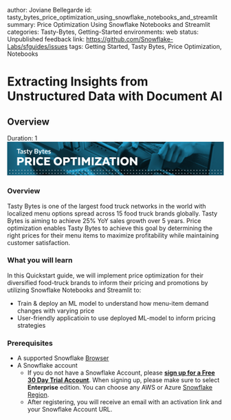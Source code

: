 author: Joviane Bellegarde
id: tasty_bytes_price_optimization_using_snowflake_notebooks_and_streamlit
summary: Price Optimization Using Snowflake Notebooks and Streamlit
categories: Tasty-Bytes, Getting-Started
environments: web
status: Unpublished
feedback link: https://github.com/Snowflake-Labs/sfguides/issues
tags: Getting Started, Tasty Bytes, Price Optimization, Notebooks

# Extracting Insights from Unstructured Data with Document AI
<!-- ------------------------ -->

## Overview
Duration: 1
<img src="assets/price_optimization_header.png"/>

### Overview
Tasty Bytes is one of the largest food truck networks in the world with localized menu options spread across 15 food truck brands globally. Tasty Bytes is aiming to achieve 25% YoY sales growth over 5 years. Price optimization enables Tasty Bytes to achieve this goal by determining the right prices for their menu items to maximize profitability while maintaining customer satisfaction. 

### What you will learn
In this Quickstart guide, we will implement price optimization for their diversified food-truck brands to inform their pricing and promotions by utilizing Snowflake Notebooks and Streamlit to:
- Train & deploy an ML model to understand how menu-item demand changes with varying price
- User-friendly applicatioin to use deployed ML-model to inform pricing strategies

### Prerequisites
- A supported Snowflake [Browser](https://docs.snowflake.com/en/user-guide/setup#browser-requirements)
- A Snowflake account
    - If you do not have a Snowflake Account, please [**sign up for a Free 30 Day Trial Account**](https://signup.snowflake.com/). When signing up, please make sure to select **Enterprise** edition. You can choose any AWS or Azure [Snowflake Region](https://docs.snowflake.com/en/user-guide/intro-regions).
    - After registering, you will receive an email with an activation link and your Snowflake Account URL.

